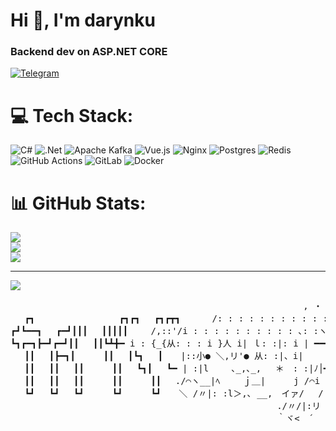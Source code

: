 <h1 >Hi 👋, I'm darynku</h1>
<h3 >Backend dev on ASP.NET CORE</h3>

<a href="https://t.me/wrlds_away" rel="nofollow"><img src="https://camo.githubusercontent.com/33b7a3b47b29771d21b2bb75547181d6aedad89f5d39e6f20a36aa498fc4f289/68747470733a2f2f696d672e736869656c64732e696f2f62616467652f54656c656772616d2d3030383843433f6c6f676f3d74656c656772616d266c6f676f436f6c6f723d7768697465267374796c653d666f722d7468652d6261646765" alt="Telegram" data-canonical-src="https://img.shields.io/badge/Telegram-0088CC?logo=telegram&amp;logoColor=white&amp;style=for-the-badge" style="max-width: 100%;"></a>

# 💻 Tech Stack:
![C#](https://img.shields.io/badge/c%23-%23239120.svg?style=for-the-badge&logo=csharp&logoColor=white) ![.Net](https://img.shields.io/badge/.NET-5C2D91?style=for-the-badge&logo=.net&logoColor=white) ![Apache Kafka](https://img.shields.io/badge/Apache%20Kafka-000?style=for-the-badge&logo=apachekafka) ![Vue.js](https://img.shields.io/badge/vue.js-%2335495e.svg?style=for-the-badge&logo=vuedotjs&logoColor=%234FC08D) ![Nginx](https://img.shields.io/badge/nginx-%23009639.svg?style=for-the-badge&logo=nginx&logoColor=white) ![Postgres](https://img.shields.io/badge/postgres-%23316192.svg?style=for-the-badge&logo=postgresql&logoColor=white) ![Redis](https://img.shields.io/badge/redis-%23DD0031.svg?style=for-the-badge&logo=redis&logoColor=white) ![GitHub Actions](https://img.shields.io/badge/github%20actions-%232671E5.svg?style=for-the-badge&logo=githubactions&logoColor=white) ![GitLab](https://img.shields.io/badge/gitlab-%23181717.svg?style=for-the-badge&logo=gitlab&logoColor=white) ![Docker](https://img.shields.io/badge/docker-%230db7ed.svg?style=for-the-badge&logo=docker&logoColor=white)
# 📊 GitHub Stats:
![](https://github-readme-stats.vercel.app/api?username=darynku&theme=blue-green&hide_border=false&include_all_commits=false&count_private=false)<br/>
![](https://github-readme-streak-stats.herokuapp.com/?user=darynku&theme=blue-green&hide_border=false)<br/>
![](https://github-readme-stats.vercel.app/api/top-langs/?username=darynku&theme=blue-green&hide_border=false&include_all_commits=false&count_private=false&layout=compact)

---
[![](https://visitcount.itsvg.in/api?id=darynku&icon=0&color=0)](https://visitcount.itsvg.in)

<!-- Proudly created with GPRM ( https://gprm.itsvg.in ) -->

<pre>　 　 　 　 　 　 　 　 　 　 　 　 　 　 　 　 　 　 　　　　 , ・ ´ ￣￣｀ ヽ
　 ┏┓　 　 　 　 　 　 ┏┓┏┓　 ┏┓┏┳┓　　 　/: : : : : : : : : : : : : ＼..　　　　　┏┓
┏┛┗━━┓　 ┏━┛┃┃┃　 ┃┃┃┃┃　　 /,::'/i : : : : : : : : : : ､: :ヽ..　 　 　 ┃┃
┗┓┏━┓┣━┛┏━┛┃┃　 ┃┃┗┻╋━ i : {_{从: : : i }人 i| ｌ: :|: i | ━━┓┃┃
　 ┃┃　 ┃┣━┓┃　 　 ┃┃　 ┃┗┓　 ┃　　|::小● ＼,リ'● 从: :|、i|　　　 ┃┃┃
　 ┃┃　 ┃┃　 ┃┃　 　 ┃┃　 ┗┓┃　 ┗━ | :|l　 　､_,､_,　 ＊　: :|ﾉ│━━┛┗┛
　 ┃┃　 ┃┃　 ┃┃　 　 ┃┃　 　 ┃┃　 ./⌒ヽ__|ﾍ　　 ｊ＿| 　 　j /⌒i ! 　 　 　 ┏┓
　 ┗┛　 ┗┛　 ┗┛　 　 ┗┛　 　 ┗┛　　＼ /〃|: :l＞,､ __,　イァ/　 /::| 　 　 　 ┗┛
　 　 　 　 　 　 　 　 　 　 　 　 　 　 　 　 　 　 　 ./〃/|:リ　 ｖ只ｖ´　{ﾍ､__∧ |
　 　 　 　 　 　 　 　 　 　 　 　 　 　 　 　 　 　 　 ｀ヾ<　´　　 ｊ　ｊ ｢￣ヾ､三シ:|
</pre>
